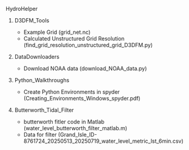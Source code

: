 HydroHelper
1. D3DFM_Tools
   - Example Grid (grid_net.nc)
   - Calculated Unstructured Grid Resolution (find_grid_resolution_unstructured_grid_D3DFM.py)
     
2. DataDownloaders
   - Download NOAA data (download_NOAA_data.py)
       
3. Python_Walkthroughs  
   - Create Python Environments in spyder (Creating_Environments_Windows_spyder.pdf)
     
4. Butterworth_Tidal_Filter
   - butterworth fitler code in Matlab (water_level_butterworth_filter_matlab.m)
   - Data for filter (Grand_Isle_ID-8761724_20250513_20250719_water_level_metric_lst_6min.csv)
